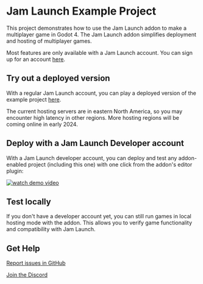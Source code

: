 # Jam Launch Example Project

This project demonstrates how to use the Jam Launch addon to make a multiplayer
game in Godot 4. The Jam Launch addon simplifies deployment and hosting of
multiplayer games.

Most features are only available with a Jam Launch account. You can sign up for
an account [here](https://app.jamlaunch.com/?signUp=1).

## Try out a deployed version

With a regular Jam Launch account, you can play a deployed version of
the example project [here](https://app.jamlaunch.com/g/FP8XMOFFKp/x12).

The current hosting servers are in eastern North America, so you may encounter
high latency in other regions. More hosting regions will be coming online in
early 2024.

## Deploy with a Jam Launch Developer account

With a Jam Launch developer account, you can deploy and test any addon-enabled
project (including this one) with one click from the addon's editor plugin:

[![watch demo video](https://img.youtube.com/vi/apw_38sqIZ8/0.jpg)](https://youtu.be/apw_38sqIZ8)

## Test locally

If you don't have a developer account yet, you can still run games in local
hosting mode with the addon. This allows you to verify game functionality and
compatibility with Jam Launch.

## Get Help

[Report issues in GitHub](https://github.com/jam-launch/jam-launch-example/issues)

[Join the Discord](https://discord.gg/5NhuMWTcHC)
